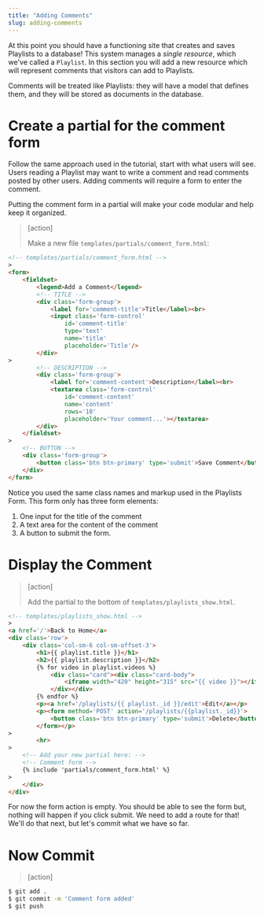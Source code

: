 ```yaml
---
title: "Adding Comments"
slug: adding-comments
---
```


At this point you should have a functioning site that creates and saves Playlists to a database! This system manages a *single resource*, which we've called a `Playlist`. In this section you will add a new resource which will represent comments that visitors can add to Playlists.

Comments will be treated like Playlists: they will have a model that defines them, and they will be stored as documents in the database.

# Create a partial for the comment form

Follow the same approach used in the tutorial, start with what users will see. Users reading a Playlist may want to write a comment and read comments posted by other users. Adding comments will require a form to enter the comment.

Putting the comment form in a partial will make your code modular and help keep it organized.

> [action]
>
> Make a new file `templates/partials/comment_form.html`:
>
```HTML
<!-- templates/partials/comment_form.html -->
>
<form>
    <fieldset>
        <legend>Add a Comment</legend>
        <!-- TITLE -->
        <div class='form-group'>
            <label for='comment-title'>Title</label><br>
            <input class='form-control'
                id='comment-title'
                type='text'
                name='title'
                placeholder='Title'/>
        </div>
>
        <!-- DESCRIPTION -->
        <div class='form-group'>
            <label for='comment-content'>Description</label><br>
            <textarea class='form-control'
                id='comment-content'
                name='content'
                rows='10'
                placeholder='Your comment...'></textarea>
        </div>
    </fieldset>
>
    <!-- BUTTON -->
    <div class='form-group'>
        <button class='btn btn-primary' type='submit'>Save Comment</button>
    </div>
</form>
```

Notice you used the same class names and markup used in the Playlists Form. This form only has three form elements:

1. One input for the title of the comment
1. A text area for the content of the comment
1. A button to submit the form.

# Display the Comment

> [action]
>
> Add the partial to the bottom of `templates/playlists_show.html`.
>
```HTML
<!-- templates/playlists_show.html -->
>
<a href='/'>Back to Home</a>
<div class='row'>
    <div class='col-sm-6 col-sm-offset-3'>
        <h1>{{ playlist.title }}</h1>
        <h2>{{ playlist.description }}</h2>
        {% for video in playlist.videos %}
            <div class="card"><div class="card-body">
                <iframe width="420" height="315" src="{{ video }}"></iframe>
            </div></div>
        {% endfor %}
        <p><a href='/playlists/{{ playlist._id }}/edit'>Edit</a></p>
        <p><form method='POST' action='/playlists/{{playlist._id}}'>
            <button class='btn btn-primary' type='submit'>Delete</button>
        </form></p>
>
        <hr>
>
    <!-- Add your new partial here: -->
    <!-- Comment form -->
    {% include 'partials/comment_form.html' %}
>
    </div>
</div>
```

For now the form action is empty. You should be able to see the form but, nothing will happen if you click submit. We need to add a route for that! We'll do that next, but let's commit what we have so far.

# Now Commit

> [action]
>
>
```bash
$ git add .
$ git commit -m 'Comment form added'
$ git push
```
